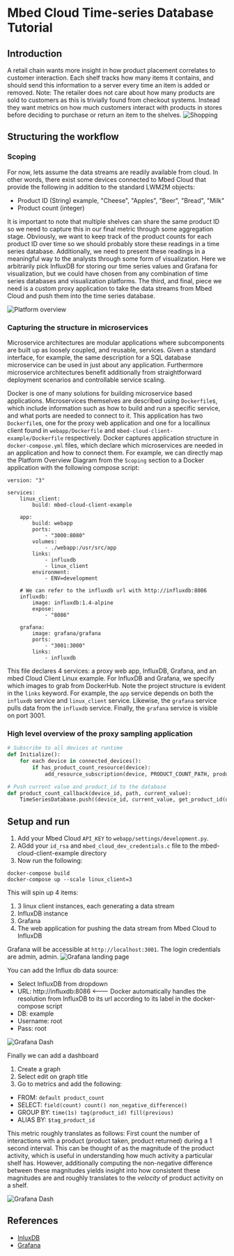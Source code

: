 # Mbed Cloud Time-series Database Tutorial

## Introduction
A retail chain wants more insight in how product placement correlates to customer interaction. 
Each shelf tracks how many items it contains, and should send this information to a server every time an item is added or removed.
Note: The retailer does not care about how many products are sold to customers as this is trivially found from checkout systems. 
Instead they want metrics on how much customers interact with products in stores before deciding to purchase or return an item to the shelves.
![Shopping](https://github.com/ARMmbed/mbed-cloud-tutorial-python-influxdb/blob/cola/docs/images/shopping.png)

## Structuring the workflow

### Scoping
For now, lets assume the data streams are readily available from cloud. In other words, there exist some devices connected to Mbed Cloud that provide the following in addition to the standard LWM2M objects:

* Product ID    (String) example, "Cheese", "Apples", "Beer", "Bread", "Milk"
* Product count (integer)

It is important to note that multiple shelves can share the same product ID so we need to capture this in our final metric through some aggregation stage.
Obviously, we want to keep track of the product counts for each product ID over time so we should probably store these readings in a time series database.
Additionally, we need to present these readings in a meaningful way to the analysts through some form of visualization.
Here we arbitrarily pick InfluxDB for storing our time series values and Grafana for visualization, but we could have chosen from any combination of time series databases and visualization platforms.
The third, and final, piece we need is a custom proxy application to take the data streams from Mbed Cloud and push them into the time series database.


![Platform overview](https://github.com/ARMmbed/mbed-cloud-tutorial-python-influxdb/blob/cola/docs/images/cola-overview.png)

### Capturing the structure in microservices

Microservice architectures are modular applications where subcomponents are built up as loosely coupled, and reusable, services. Given a standard interface, for example, the same description for a SQL database microservice can be used in just about any application. Furthermore microservice architectures benefit additionally from straightforward deployment scenarios and controllable service scaling. 

Docker is one of many solutions for building microservice based applications. Microservices themselves are described using `Dockerfile`s, which include information such as how to build and run a specific service, and what ports are needed to connect to it. This application has two `Dockerfile`s, one for the proxy web application and one for a locallinux client found in `webapp/Dockerfile` and `mbed-cloud-client-example/Dockerfile` respectively. 
Docker captures application structure in `docker-compose.yml` files, which declare which microservices are needed in an application and how to connect them. For example, we can directly map the Platform Overview Diagram from the `Scoping` section to a Docker application with the following compose script:

```
version: "3"

services:
    linux_client:
        build: mbed-cloud-client-example

    app:
        build: webapp
        ports:
            - "3000:8080"
        volumes:
            - ./webapp:/usr/src/app
        links:
            - influxdb
            - linux_client
        environment:
            - ENV=development

    # We can refer to the influxdb url with http://influxdb:8086
    influxdb:
        image: influxdb:1.4-alpine
        expose:
            - "8086"

    grafana:
        image: grafana/grafana
        ports:
            - "3001:3000"
        links:
            - influxdb
```

This file declares 4 services: a proxy web app, InfluxDB, Grafana, and an mbed Cloud Client Linux example. For InfluxDB and Grafana, we specify which images to grab from DockerHub. Note the project structure is evident in the `links` keyword. For example, the `app` service depends on both the `influxdb` service and `linux_client` service. Likewise, the `grafana` service pulls data from the `influxdb` service. Finally, the `grafana` service is visible on port 3001.

### High level overview of the proxy sampling application

```python
# Subscribe to all devices at runtime
def Initialize():
    for each device in connected_devices():
        if has_product_count_resource(device):
            add_resource_subscription(device, PRODUCT_COUNT_PATH, product_count_callback)

# Push current value and product_id to the database
def product_count_callback(device_id, path, current_value):
    TimeSeriesDatabase.push((device_id, current_value, get_product_id(device_id)))
```

## Setup and run

1. Add your Mbed Cloud `API_KEY` to `webapp/settings/development.py`.
1. AGdd your `id_rsa` and `mbed_cloud_dev_credentials.c` file to the mbed-cloud-client-example directory
1. Now run the following:

```
docker-compose build
docker-compose up --scale linux_client=3
```

This will spin up 4 items:

1. 3 linux client instances, each generating a data stream
1. InfluxDB instance
1. Grafana
1. The web application for pushing the data stream from Mbed Cloud to InfluxDB


Grafana will be accessible at `http://localhost:3001`. The login credentials are admin, admin.
![Grafana landing page](https://github.com/ARMmbed/mbed-cloud-tutorial-python-influxdb/blob/master/docs/images/grafana-login.png)

You can add the Influx db data source:
* Select InfluxDB from dropdown
* URL: http://influxdb:8086 <--- Docker automatically handles the resolution from InfluxDB to its url according to its label in the docker-compose script
* DB: example
* Username: root
* Pass: root

![Grafana Dash](https://github.com/ARMmbed/mbed-cloud-tutorial-python-influxdb/blob/master/docs/images/grafana-data-source.png)

Finally we can add a dashboard

1. Create a graph
1. Select edit on graph title
1. Go to metrics and add the following:
  - FROM: `default product_count`
  - SELECT: `field(count) count() non_negative_difference()`
  - GROUP BY: `time(1s) tag(product_id) fill(previous)`
  - ALIAS BY: `$tag_product_id`

This metric roughly translates as follows: First count the number of interactions with a product (product taken, product returned) during a 1 second interval. This can be thought of as the magnitude of the product activity, which is useful in understanding how much activity a particular shelf has. However, additionally computing the non-negative difference between these magnitudes yields insight into how consistent these magnitudes are and roughly translates to the *velocity* of product activity on a shelf. 

![Grafana Dash](https://github.com/ARMmbed/mbed-cloud-tutorial-python-influxdb/blob/cola/docs/images/grafana-cola.png)

## References

* [InluxDB](https://www.influxdata.com/time-series-platform/influxdb/)
* [Grafana](https://grafana.com/)
